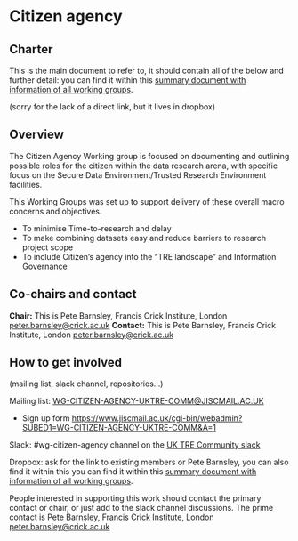 # Citizen agency

## Charter

This is the main document to refer to, it should contain all of the below and further detail: you can find it within this [summary document with information of all working groups](https://docs.google.com/document/d/1uvqALeVixK6PqdkzLFVwDVhc0fPUuBdddyfQzZsRtm4/edit?usp=sharing).

(sorry for the lack of a direct link, but it lives in dropbox)

## Overview

The Citizen Agency Working group is focused on documenting and outlining possible roles for the citizen within the data research arena,
with specific focus on the Secure Data Environment/Trusted Research Environment facilities.

This Working Groups was set up to support delivery of these overall macro concerns and objectives.

- To minimise Time-to-research and delay
- To make combining datasets easy and reduce barriers to research project scope
- To include Citizen’s agency into the “TRE landscape” and Information Governance

## Co-chairs and contact

**Chair:** This is Pete Barnsley, Francis Crick Institute, London peter.barnsley@crick.ac.uk
**Contact:** This is Pete Barnsley, Francis Crick Institute, London peter.barnsley@crick.ac.uk

## How to get involved

(mailing list, slack channel, repositories…)

Mailing list: WG-CITIZEN-AGENCY-UKTRE-COMM@JISCMAIL.AC.UK

- Sign up form https://www.jiscmail.ac.uk/cgi-bin/webadmin?SUBED1=WG-CITIZEN-AGENCY-UKTRE-COMM&A=1

Slack: #wg-citizen-agency channel on the [UK TRE Community slack](https://join.slack.com/t/uktrecommunity/shared_invite/zt-2gep86apc-QMLyIdrC2oIIsxTRzLxUqA)

Dropbox: ask for the link to existing members or Pete Barnsley,
you can also find it within this you can find it within this [summary document with information of all working groups](https://docs.google.com/document/d/1uvqALeVixK6PqdkzLFVwDVhc0fPUuBdddyfQzZsRtm4/edit?usp=sharing).

People interested in supporting this work should contact the primary contact or chair, or just add to the slack channel discussions.
The prime contact is Pete Barnsley, Francis Crick Institute, London peter.barnsley@crick.ac.uk
